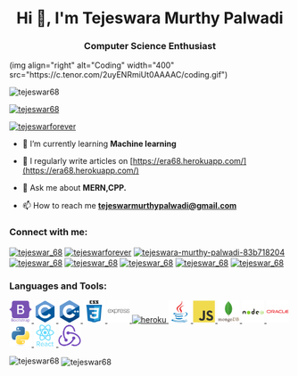 <h1 align="center">Hi 👋, I'm Tejeswara Murthy Palwadi</h1>
<h3 align="center">Computer Science Enthusiast</h3>
(img align="right" alt="Coding" width="400" src="https://c.tenor.com/2uyENRmiUt0AAAAC/coding.gif")
<p align="left"> <img src="https://komarev.com/ghpvc/?username=tejeswar68&label=Profile%20views&color=0e75b6&style=flat" alt="tejeswar68" /> </p>

<p align="left"> <a href="https://github.com/ryo-ma/github-profile-trophy"><img src="https://github-profile-trophy.vercel.app/?username=tejeswar68" alt="tejeswar68" /></a> </p>

<p align="left"> <a href="https://twitter.com/tejeswarforever" target="blank"><img src="https://img.shields.io/twitter/follow/tejeswarforever?logo=twitter&style=for-the-badge" alt="tejeswarforever" /></a> </p>

- 🌱 I’m currently learning **Machine learning**

- 📝 I regularly write articles on [https://era68.herokuapp.com/](https://era68.herokuapp.com/)

- 💬 Ask me about **MERN,CPP.**

- 📫 How to reach me **tejeswarmurthypalwadi@gmail.com**

<h3 align="left">Connect with me:</h3>
<p align="left">
<a href="https://codepen.io/tejeswar_68" target="blank"><img align="center" src="https://raw.githubusercontent.com/rahuldkjain/github-profile-readme-generator/master/src/images/icons/Social/codepen.svg" alt="tejeswar_68" height="30" width="40" /></a>
<a href="https://twitter.com/tejeswarforever" target="blank"><img align="center" src="https://raw.githubusercontent.com/rahuldkjain/github-profile-readme-generator/master/src/images/icons/Social/twitter.svg" alt="tejeswarforever" height="30" width="40" /></a>
<a href="https://linkedin.com/in/tejeswara-murthy-palwadi-83b718204" target="blank"><img align="center" src="https://raw.githubusercontent.com/rahuldkjain/github-profile-readme-generator/master/src/images/icons/Social/linked-in-alt.svg" alt="tejeswara-murthy-palwadi-83b718204" height="30" width="40" /></a>
<a href="https://instagram.com/tejeswar_68" target="blank"><img align="center" src="https://raw.githubusercontent.com/rahuldkjain/github-profile-readme-generator/master/src/images/icons/Social/instagram.svg" alt="tejeswar_68" height="30" width="40" /></a>
<a href="https://www.codechef.com/users/tejeswar_68" target="blank"><img align="center" src="https://cdn.jsdelivr.net/npm/simple-icons@3.1.0/icons/codechef.svg" alt="tejeswar_68" height="30" width="40" /></a>
<a href="https://www.hackerrank.com/tejeswar_68" target="blank"><img align="center" src="https://raw.githubusercontent.com/rahuldkjain/github-profile-readme-generator/master/src/images/icons/Social/hackerrank.svg" alt="tejeswar_68" height="30" width="40" /></a>
<a href="https://codeforces.com/profile/tejeswar_68" target="blank"><img align="center" src="https://raw.githubusercontent.com/rahuldkjain/github-profile-readme-generator/master/src/images/icons/Social/codeforces.svg" alt="tejeswar_68" height="30" width="40" /></a>
<a href="https://www.leetcode.com/tejeswar_68" target="blank"><img align="center" src="https://raw.githubusercontent.com/rahuldkjain/github-profile-readme-generator/master/src/images/icons/Social/leet-code.svg" alt="tejeswar_68" height="30" width="40" /></a>
</p>

<h3 align="left">Languages and Tools:</h3>
<p align="left"> <a href="https://getbootstrap.com" target="_blank" rel="noreferrer"> <img src="https://raw.githubusercontent.com/devicons/devicon/master/icons/bootstrap/bootstrap-plain-wordmark.svg" alt="bootstrap" width="40" height="40"/> </a> <a href="https://www.cprogramming.com/" target="_blank" rel="noreferrer"> <img src="https://raw.githubusercontent.com/devicons/devicon/master/icons/c/c-original.svg" alt="c" width="40" height="40"/> </a> <a href="https://www.w3schools.com/cpp/" target="_blank" rel="noreferrer"> <img src="https://raw.githubusercontent.com/devicons/devicon/master/icons/cplusplus/cplusplus-original.svg" alt="cplusplus" width="40" height="40"/> </a> <a href="https://www.w3schools.com/css/" target="_blank" rel="noreferrer"> <img src="https://raw.githubusercontent.com/devicons/devicon/master/icons/css3/css3-original-wordmark.svg" alt="css3" width="40" height="40"/> </a> <a href="https://expressjs.com" target="_blank" rel="noreferrer"> <img src="https://raw.githubusercontent.com/devicons/devicon/master/icons/express/express-original-wordmark.svg" alt="express" width="40" height="40"/> </a> <a href="https://heroku.com" target="_blank" rel="noreferrer"> <img src="https://www.vectorlogo.zone/logos/heroku/heroku-icon.svg" alt="heroku" width="40" height="40"/> </a> <a href="https://www.java.com" target="_blank" rel="noreferrer"> <img src="https://raw.githubusercontent.com/devicons/devicon/master/icons/java/java-original.svg" alt="java" width="40" height="40"/> </a> <a href="https://developer.mozilla.org/en-US/docs/Web/JavaScript" target="_blank" rel="noreferrer"> <img src="https://raw.githubusercontent.com/devicons/devicon/master/icons/javascript/javascript-original.svg" alt="javascript" width="40" height="40"/> </a> <a href="https://www.mongodb.com/" target="_blank" rel="noreferrer"> <img src="https://raw.githubusercontent.com/devicons/devicon/master/icons/mongodb/mongodb-original-wordmark.svg" alt="mongodb" width="40" height="40"/> </a> <a href="https://nodejs.org" target="_blank" rel="noreferrer"> <img src="https://raw.githubusercontent.com/devicons/devicon/master/icons/nodejs/nodejs-original-wordmark.svg" alt="nodejs" width="40" height="40"/> </a> <a href="https://www.oracle.com/" target="_blank" rel="noreferrer"> <img src="https://raw.githubusercontent.com/devicons/devicon/master/icons/oracle/oracle-original.svg" alt="oracle" width="40" height="40"/> </a> <a href="https://www.python.org" target="_blank" rel="noreferrer"> <img src="https://raw.githubusercontent.com/devicons/devicon/master/icons/python/python-original.svg" alt="python" width="40" height="40"/> </a> <a href="https://reactjs.org/" target="_blank" rel="noreferrer"> <img src="https://raw.githubusercontent.com/devicons/devicon/master/icons/react/react-original-wordmark.svg" alt="react" width="40" height="40"/> </a> <a href="https://redux.js.org" target="_blank" rel="noreferrer"> <img src="https://raw.githubusercontent.com/devicons/devicon/master/icons/redux/redux-original.svg" alt="redux" width="40" height="40"/> </a> </p>

<p><img align="left" src="https://github-readme-stats.vercel.app/api/top-langs?username=tejeswar68&show_icons=true&locale=en&layout=compact" alt="tejeswar68" /></p>

<p>&nbsp;<img align="center" src="https://github-readme-stats.vercel.app/api?username=tejeswar68&show_icons=true&locale=en" alt="tejeswar68" /></p>
